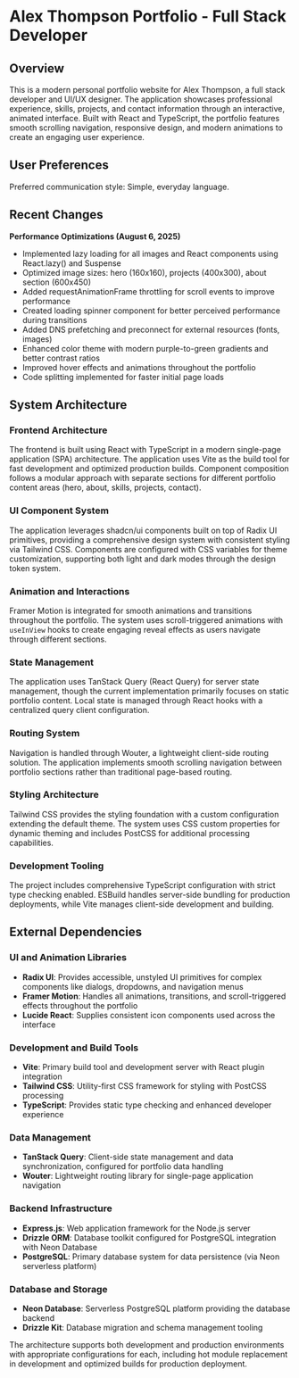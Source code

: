 # Alex Thompson Portfolio - Full Stack Developer

## Overview

This is a modern personal portfolio website for Alex Thompson, a full stack developer and UI/UX designer. The application showcases professional experience, skills, projects, and contact information through an interactive, animated interface. Built with React and TypeScript, the portfolio features smooth scrolling navigation, responsive design, and modern animations to create an engaging user experience.

## User Preferences

Preferred communication style: Simple, everyday language.

## Recent Changes

**Performance Optimizations (August 6, 2025)**
- Implemented lazy loading for all images and React components using React.lazy() and Suspense
- Optimized image sizes: hero (160x160), projects (400x300), about section (600x450)
- Added requestAnimationFrame throttling for scroll events to improve performance
- Created loading spinner component for better perceived performance during transitions
- Added DNS prefetching and preconnect for external resources (fonts, images)
- Enhanced color theme with modern purple-to-green gradients and better contrast ratios
- Improved hover effects and animations throughout the portfolio
- Code splitting implemented for faster initial page loads

## System Architecture

### Frontend Architecture
The frontend is built using React with TypeScript in a modern single-page application (SPA) architecture. The application uses Vite as the build tool for fast development and optimized production builds. Component composition follows a modular approach with separate sections for different portfolio content areas (hero, about, skills, projects, contact).

### UI Component System
The application leverages shadcn/ui components built on top of Radix UI primitives, providing a comprehensive design system with consistent styling via Tailwind CSS. Components are configured with CSS variables for theme customization, supporting both light and dark modes through the design token system.

### Animation and Interactions
Framer Motion is integrated for smooth animations and transitions throughout the portfolio. The system uses scroll-triggered animations with `useInView` hooks to create engaging reveal effects as users navigate through different sections.

### State Management
The application uses TanStack Query (React Query) for server state management, though the current implementation primarily focuses on static portfolio content. Local state is managed through React hooks with a centralized query client configuration.

### Routing System
Navigation is handled through Wouter, a lightweight client-side routing solution. The application implements smooth scrolling navigation between portfolio sections rather than traditional page-based routing.

### Styling Architecture
Tailwind CSS provides the styling foundation with a custom configuration extending the default theme. The system uses CSS custom properties for dynamic theming and includes PostCSS for additional processing capabilities.

### Development Tooling
The project includes comprehensive TypeScript configuration with strict type checking enabled. ESBuild handles server-side bundling for production deployments, while Vite manages client-side development and building.

## External Dependencies

### UI and Animation Libraries
- **Radix UI**: Provides accessible, unstyled UI primitives for complex components like dialogs, dropdowns, and navigation menus
- **Framer Motion**: Handles all animations, transitions, and scroll-triggered effects throughout the portfolio
- **Lucide React**: Supplies consistent icon components used across the interface

### Development and Build Tools
- **Vite**: Primary build tool and development server with React plugin integration
- **Tailwind CSS**: Utility-first CSS framework for styling with PostCSS processing
- **TypeScript**: Provides static type checking and enhanced developer experience

### Data Management
- **TanStack Query**: Client-side state management and data synchronization, configured for portfolio data handling
- **Wouter**: Lightweight routing library for single-page application navigation

### Backend Infrastructure
- **Express.js**: Web application framework for the Node.js server
- **Drizzle ORM**: Database toolkit configured for PostgreSQL integration with Neon Database
- **PostgreSQL**: Primary database system for data persistence (via Neon serverless platform)

### Database and Storage
- **Neon Database**: Serverless PostgreSQL platform providing the database backend
- **Drizzle Kit**: Database migration and schema management tooling

The architecture supports both development and production environments with appropriate configurations for each, including hot module replacement in development and optimized builds for production deployment.